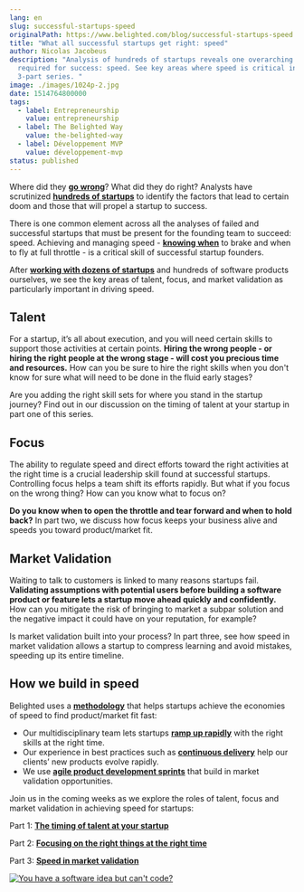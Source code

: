 ```yaml
---
lang: en
slug: successful-startups-speed
originalPath: https://www.belighted.com/blog/successful-startups-speed
title: "What all successful startups get right: speed"
author: Nicolas Jacobeus
description: "Analysis of hundreds of startups reveals one overarching theme
  required for success: speed. See key areas where speed is critical in this
  3-part series. "
image: ./images/1024p-2.jpg
date: 1514764800000
tags:
  - label: Entrepreneurship
    value: entrepreneurship
  - label: The Belighted Way
    value: the-belighted-way
  - label: Développement MVP
    value: développement-mvp
status: published
---
```

Where did they **[go wrong](https://www.cbinsights.com/research/startup-failure-reasons-top/)**? What did they do right? Analysts have scrutinized **[hundreds of startups](https://autopsy.io/)** to identify the factors that lead to certain doom and those that will propel a startup to success. 

There is one common element across all the analyses of failed and successful startups that must be present for the founding team to succeed: speed. Achieving and managing speed - **[knowing when](https://www.belighted.com/blog/ultimate-checklist-developing-new-software-product)** to brake and when to fly at full throttle - is a critical skill of successful startup founders.

After **[working with dozens of startups](https://www.belighted.com/about)** and hundreds of software products ourselves, we see the key areas of talent, focus, and market validation as particularly important in driving speed.

Talent
------

For a startup, it’s all about execution, and you will need certain skills to support those activities at certain points. **Hiring the wrong people - or hiring the right people at the wrong stage - will cost you precious time and resources.** How can you be sure to hire the right skills when you don't know for sure what will need to be done in the fluid early stages?

Are you adding the right skill sets for where you stand in the startup journey? Find out in our discussion on the timing of talent at your startup in part one of this series.

Focus
-----

The ability to regulate speed and direct efforts toward the right activities at the right time is a crucial leadership skill found at successful startups. Controlling focus helps a team shift its efforts rapidly. But what if you focus on the wrong thing? How can you know what to focus on?

**Do you know when to open the throttle and tear forward and when to hold back?** In part two, we discuss how focus keeps your business alive and speeds you toward product/market fit.

Market Validation
-----------------

Waiting to talk to customers is linked to many reasons startups fail. **Validating assumptions with potential users before building a software product or feature lets a startup move ahead quickly and confidently.** How can you mitigate the risk of bringing to market a subpar solution and the negative impact it could have on your reputation, for example? 

Is market validation built into your process? In part three, see how speed in market validation allows a startup to compress learning and avoid mistakes, speeding up its entire timeline.

How we build in speed
---------------------

Belighted uses a **[methodology](https://www.belighted.com/blog/product-development-methodology)** that helps startups achieve the economies of speed to find product/market fit fast: 

*   Our multidisciplinary team lets startups **[ramp up rapidly](https://www.belighted.com/blog/10-pros-and-cons-of-outsourcing-mvp-development)** with the right skills at the right time.
*   Our experience in best practices such as **[continuous delivery](https://www.belighted.com/blog/continuous-delivery-startups)** help our clients’ new products evolve rapidly.
*   We use **[agile product development sprints](https://www.belighted.com/case-studies/listminut-increases-their-product-development-speed-by-90-with-belighted)** that build in market validation opportunities.

Join us in the coming weeks as we explore the roles of talent, focus and market validation in achieving speed for startups:

Part 1: **[The timing of talent at your startup](/blog/startup-speed-talent)**

Part 2: **[Focusing on the right things at the right time](/blog/startup-speed-focus)**

Part 3: **[Speed in market validation](/blog/startup-speed-market-validation)**

[![You have a software idea but can't code?](/images/legacy-cta/2r_muYcfC0X7-yUFIS_kd.png)](https://cta-redirect.hubspot.com/cta/redirect/1684659/2a757af5-8c70-4e5b-bd84-3e0c399fa61d)